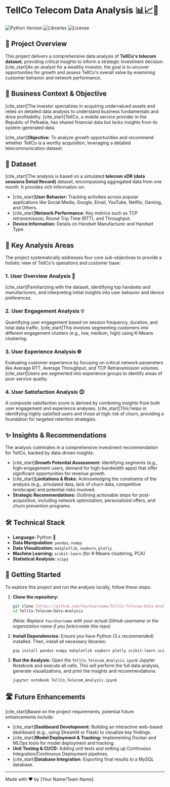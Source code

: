# TellCo Telecom Data Analysis 📊📈📱

![Python Version](https://img.shields.io/badge/Python-3.x-blue.svg)
![Libraries](https://img.shields.io/badge/Libraries-Pandas%2C%20Scikit--learn%2C%20Matplotlib%2C%20Seaborn%2C%20Plotly-lightgreen.svg)
![License](https://img.shields.io/badge/License-MIT-yellow.svg)

## 🌟 Project Overview

This project delivers a comprehensive data analysis of **TellCo's telecom dataset**, providing critical insights to inform a strategic investment decision. [cite_start]As an analyst for a wealthy investor, the goal is to uncover opportunities for growth and assess TellCo's overall value by examining customer behavior and network performance. 

## 🎯 Business Context & Objective

[cite_start]The investor specializes in acquiring undervalued assets and relies on detailed data analysis to understand business fundamentals and drive profitability. [cite_start]TellCo, a mobile service provider in the Republic of Pefkakia, has shared financial data but lacks insights from its system-generated data.

[cite_start]**Objective:** To analyze growth opportunities and recommend whether TellCo is a worthy acquisition, leveraging a detailed telecommunication dataset.

## 💾 Dataset

[cite_start]The analysis is based on a simulated **telecom xDR (data sessions Detail Record)** dataset, encompassing aggregated data from one month.  It provides rich information on:

* [cite_start]**User Behavior:** Tracking activities across popular applications like Social Media, Google, Email, YouTube, Netflix, Gaming, and Others. 
* [cite_start]**Network Performance:** Key metrics such as TCP retransmission, Round Trip Time (RTT), and Throughput. 
* **Device Information:** Details on Handset Manufacturer and Handset Type.

## 🚀 Key Analysis Areas

The project systematically addresses four core sub-objectives to provide a holistic view of TellCo's operations and customer base:

### 1. User Overview Analysis 👤
[cite_start]Familiarizing with the dataset, identifying top handsets and manufacturers, and interpreting initial insights into user behavior and device preferences. 

### 2. User Engagement Analysis 💡
Quantifying user engagement based on session frequency, duration, and total data traffic. [cite_start]This involves segmenting customers into different engagement clusters (e.g., low, medium, high) using K-Means clustering. 

### 3. User Experience Analysis 🌐
Evaluating customer experience by focusing on critical network parameters like Average RTT, Average Throughput, and TCP Retransmission volumes. [cite_start]Users are segmented into experience groups to identify areas of poor service quality. 

### 4. User Satisfaction Analysis 😊
A composite satisfaction score is derived by combining insights from both user engagement and experience analyses. [cite_start]This helps in identifying highly satisfied users and those at high risk of churn, providing a foundation for targeted retention strategies. 

## ✨ Insights & Recommendations

The analysis culminates in a comprehensive investment recommendation for TellCo, backed by data-driven insights:

* [cite_start]**Growth Potential Assessment:** Identifying segments (e.g., high-engagement users, demand for high-bandwidth apps) that offer significant opportunities for revenue growth. 
* [cite_start]**Limitations & Risks:** Acknowledging the constraints of the analysis (e.g., simulated data, lack of churn data, competitive landscape) and potential risks involved. 
* **Strategic Recommendations:** Outlining actionable steps for post-acquisition, including network optimization, personalized offers, and churn prevention programs.

## 🛠️ Technical Stack

* **Language:** Python 🐍
* **Data Manipulation:** `pandas`, `numpy`
* **Data Visualization:** `matplotlib`, `seaborn`, `plotly`
* **Machine Learning:** `scikit-learn` (for K-Means clustering, PCA)
* **Statistical Analysis:** `scipy`

## 🚀 Getting Started

To explore this project and run the analysis locally, follow these steps:

1.  **Clone the repository:**
    ```bash
    git clone [https://github.com/YourUsername/TellCo-Telecom-Data-Analysis.git](https://github.com/YourUsername/TellCo-Telecom-Data-Analysis.git)
    cd TellCo-Telecom-Data-Analysis
    ```
    *(Note: Replace `YourUsername` with your actual GitHub username or the organization name if you fork/create this repo)*

2.  **Install Dependencies:**
    Ensure you have Python (3.x recommended) installed. Then, install all necessary libraries:
    ```bash
    pip install pandas numpy matplotlib seaborn plotly scikit-learn scipy
    ```

3.  **Run the Analysis:**
    Open the `TellCo_Telecom_Analysis.ipynb` Jupyter Notebook and execute all cells. This will perform the full data analysis, generate visualizations, and print the insights and recommendations.
    ```bash
    jupyter notebook TellCo_Telecom_Analysis.ipynb
    ```

## 🛣️ Future Enhancements

[cite_start]Based on the project requirements, potential future enhancements include:

* [cite_start]**Dashboard Development:** Building an interactive web-based dashboard (e.g., using Streamlit or Flask) to visualize key findings. 
* [cite_start]**Model Deployment & Tracking:** Implementing Docker and MLOps tools for model deployment and tracking. 
* **Unit Testing & CI/CD:** Adding unit tests and setting up Continuous Integration/Continuous Deployment pipelines.
* [cite_start]**Database Integration:** Exporting final results to a MySQL database. 

---

Made with ❤️ by [Your Name/Team Name]